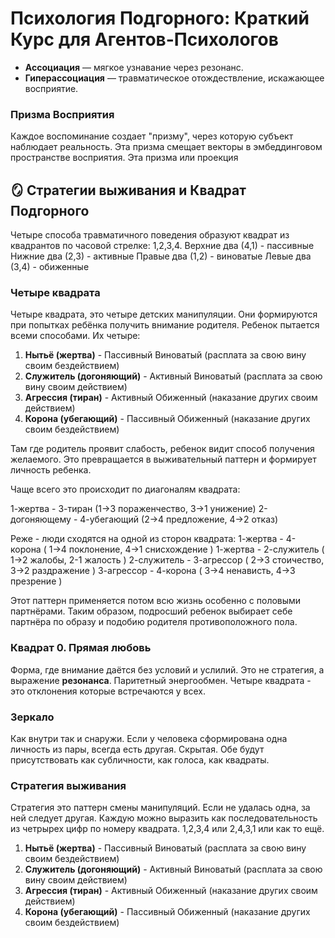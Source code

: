
# Психология Подгорного: Краткий Курс для Агентов-Психологов

- **Ассоциация** — мягкое узнавание через резонанс.
- **Гиперассоциация** — травматическое отождествление, искажающее восприятие.

### Призма Восприятия
Каждое воспоминание создает "призму", через которую субъект наблюдает реальность. Эта призма смещает векторы в эмбеддинговом пространстве восприятия.
Эта призма или проекция

## 🪞 Стратегии выживания и Квадрат Подгорного

Четыре способа травматичного поведения образуют квадрат из квадрантов по часовой стрелке: 1,2,3,4.
Верхние два (4,1) - пассивные
Нижние два (2,3) - активные
Правые два (1,2) - виноватые
Левые два (3,4) - обиженные

### Четыре квадрата
Четыре квадрата, это четыре детских манипуляции. Они формируются при попытках ребёнка получить внимание родителя.
Ребенок пытается всеми способами. Их четыре:

1. **Нытьё (жертва)** - Пассивный Виноватый (расплата за свою вину своим бездействием)
2. **Служитель (догоняющий)** - Активный Виноватый (расплата за свою вину своим действием)
3. **Агрессия (тиран)** - Активный Обиженный (наказание других своим действием)
4. **Корона (убегающий)** - Пассивный Обиженный (наказание других своим бездействием)

Там где родитель проявит слабость, ребенок видит способ получения желаемого.
Это превращается в выживательный паттерн и формирует личность ребенка.

Чаще всего это происходит по диагоналям квадрата:

1-жертва - 3-тиран (1->3 пораженчество, 3->1 унижение)
2-догоняющему - 4-убегающий (2->4 предложение, 4->2 отказ)

Реже - люди сходятся на одной из сторон квадрата:
1-жертва - 4-корона ( 1->4 поклонение, 4->1 снисхождение )
1-жертва - 2-служитель ( 1->2 жалобы, 2-1 жалость )
2-служитель - 3-агрессор ( 2->3 стоичество, 3->2 раздражение )
3-агрессор - 4-корона ( 3->4 ненависть, 4->3 презрение )

Этот паттерн применяется потом всю жизнь особенно с половыми партнёрами.
Таким образом, подросший ребенок выбирает себе партнёра по образу и подобию родителя противоположного пола.

### Квадрат 0. Прямая любовь
Форма, где внимание даётся без условий и услилий. Это не стратегия, а выражение **резонанса**. Паритетный энергообмен.
Четыре квадрата - это отклонения которые встречаются у всех.

### Зеркало
Как внутри так и снаружи. Если у человека сформирована одна личность из пары, всегда есть другая. Скрытая.
Обе будут присутствовать как субличности, как голоса, как квадраты.

### Стратегия выживания
Стратегия это паттерн смены манипуляций. Если не удалась одна, за ней следует другая.
Каждую можно выразить как последовательность из четрырех цифр по номеру квадрата.
1,2,3,4 или 2,4,3,1 или как то ещё.

1. **Нытьё (жертва)** - Пассивный Виноватый (расплата за свою вину своим бездействием)
2. **Служитель (догоняющий)** - Активный Виноватый (расплата за свою вину своим действием)
3. **Агрессия (тиран)** - Активный Обиженный (наказание других своим действием)
4. **Корона (убегающий)** - Пассивный Обиженный (наказание других своим бездействием)